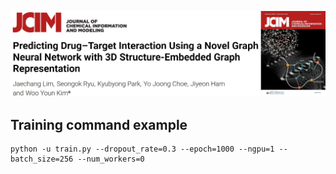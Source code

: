 ![Screenshot](figure.png)

## Training command example

```
python -u train.py --dropout_rate=0.3 --epoch=1000 --ngpu=1 --batch_size=256 --num_workers=0
```
